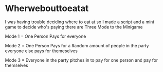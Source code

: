 # Wherwebouttoeatat
I was having trouble deciding where to eat at so I made a script and a mini game
to decide who's paying there are Three Mode to the Minigame

Mode 1 = One Person Pays for everyone

Mode 2 = One Person Pays for a Random amount of people in the party everyone else pays for themeselves


Mode 3 = Everyone in the party pitches in to pay for one person and pay for themselves 
